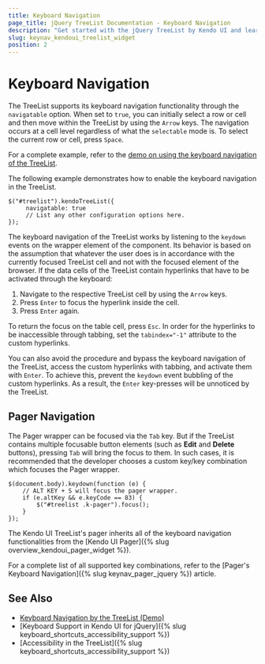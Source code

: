 ```yaml
---
title: Keyboard Navigation
page_title: jQuery TreeList Documentation - Keyboard Navigation
description: "Get started with the jQuery TreeList by Kendo UI and learn about the accessibility support it provides through its keyboard navigation functionality."
slug: keynav_kendoui_treelist_widget
position: 2
---
```


# Keyboard Navigation

The TreeList supports its keyboard navigation functionality through the `navigatable` option. When set to `true`, you can initially select a row or cell and then move within the TreeList by using the `Arrow` keys. The navigation occurs at a cell level regardless of what the `selectable` mode is. To select the current row or cell, press `Space`.

For a complete example, refer to the [demo on using the keyboard navigation of the TreeList](https://demos.telerik.com/kendo-ui/treelist/keyboard-navigation).  

The following example demonstrates how to enable the keyboard navigation in the TreeList.

    $("#treelist").kendoTreeList({
         navigatable: true
         // List any other configuration options here.
    });

The keyboard navigation of the TreeList works by listening to the `keydown` events on the wrapper element of the component. Its behavior is based on the assumption that whatever the user does is in accordance with the currently focused TreeList cell and not with the focused element of the browser. If the data cells of the TreeList contain hyperlinks that have to be activated through the keyboard:

1. Navigate to the respective TreeList cell by using the `Arrow` keys.
1. Press `Enter` to focus the hyperlink inside the cell.
1. Press `Enter` again.

To return the focus on the table cell, press `Esc`. In order for the hyperlinks to be inaccessible through tabbing, set the `tabindex="-1"` attribute to the custom hyperlinks.

You can also avoid the procedure and bypass the keyboard navigation of the TreeList, access the custom hyperlinks with tabbing, and activate them with `Enter`. To achieve this, prevent the `keydown` event bubbling of the custom hyperlinks. As a result, the `Enter` key-presses will be unnoticed by the TreeList.

## Pager Navigation

The Pager wrapper can be focused via the `Tab` key. But if the TreeList contains multiple focusable button elements (such as **Edit** and **Delete** buttons), pressing `Tab` will bring the focus to them. In such cases, it is recommended that the developer chooses a custom key/key combination which focuses the Pager wrapper.

    $(document.body).keydown(function (e) {
        // ALT KEY + S will focus the pager wrapper.
        if (e.altKey && e.keyCode == 83) {
            $("#treelist .k-pager").focus();
        }
    });

The Kendo UI TreeList's pager inherits all of the keyboard navigation functionalities from the [Kendo UI Pager]({% slug overview_kendoui_pager_widget %}).

For a complete list of all supported key combinations, refer to the [Pager's Keyboard Navigation]({% slug keynav_pager_jquery %}) article.

## See Also

* [Keyboard Navigation by the TreeList (Demo)](https://demos.telerik.com/kendo-ui/treelist/keyboard-navigation)
* [Keyboard Support in Kendo UI for jQuery]({% slug keyboard_shortcuts_accessibility_support %})
* [Accessibility in the TreeList]({% slug keyboard_shortcuts_accessibility_support %})
